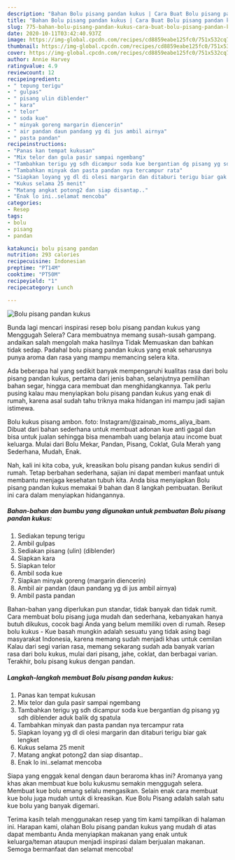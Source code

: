 ```yaml
---
description: "Bahan Bolu pisang pandan kukus | Cara Buat Bolu pisang pandan kukus Yang Bisa Manjain Lidah"
title: "Bahan Bolu pisang pandan kukus | Cara Buat Bolu pisang pandan kukus Yang Bisa Manjain Lidah"
slug: 775-bahan-bolu-pisang-pandan-kukus-cara-buat-bolu-pisang-pandan-kukus-yang-bisa-manjain-lidah
date: 2020-10-11T03:42:40.937Z
image: https://img-global.cpcdn.com/recipes/cd8859eabe125fc0/751x532cq70/bolu-pisang-pandan-kukus-foto-resep-utama.jpg
thumbnail: https://img-global.cpcdn.com/recipes/cd8859eabe125fc0/751x532cq70/bolu-pisang-pandan-kukus-foto-resep-utama.jpg
cover: https://img-global.cpcdn.com/recipes/cd8859eabe125fc0/751x532cq70/bolu-pisang-pandan-kukus-foto-resep-utama.jpg
author: Annie Harvey
ratingvalue: 4.9
reviewcount: 12
recipeingredient:
- " tepung terigu"
- " gulpas"
- " pisang ulin diblender"
- " kara"
- " telor"
- " soda kue"
- " minyak goreng margarin diencerin"
- " air pandan daun pandang yg di jus ambil airnya"
- " pasta pandan"
recipeinstructions:
- "Panas kan tempat kukusan"
- "Mix telor dan gula pasir sampai ngembang"
- "Tambahkan terigu yg sdh dicampur soda kue bergantian dg pisang yg sdh diblender aduk balik dg spatula"
- "Tambahkan minyak dan pasta pandan nya tercampur rata"
- "Siapkan loyang yg dl di olesi margarin dan ditaburi terigu biar gak lengket"
- "Kukus selama 25 menit"
- "Matang angkat potong2 dan siap disantap.."
- "Enak lo ini..selamat mencoba"
categories:
- Resep
tags:
- bolu
- pisang
- pandan

katakunci: bolu pisang pandan 
nutrition: 293 calories
recipecuisine: Indonesian
preptime: "PT14M"
cooktime: "PT50M"
recipeyield: "1"
recipecategory: Lunch

---
```



![Bolu pisang pandan kukus](https://img-global.cpcdn.com/recipes/cd8859eabe125fc0/751x532cq70/bolu-pisang-pandan-kukus-foto-resep-utama.jpg)

Bunda lagi mencari inspirasi resep bolu pisang pandan kukus yang Menggugah Selera? Cara membuatnya memang susah-susah gampang. andaikan salah mengolah maka hasilnya Tidak Memuaskan dan bahkan tidak sedap. Padahal bolu pisang pandan kukus yang enak seharusnya punya aroma dan rasa yang mampu memancing selera kita.

Ada beberapa hal yang sedikit banyak mempengaruhi kualitas rasa dari bolu pisang pandan kukus, pertama dari jenis bahan, selanjutnya pemilihan bahan segar, hingga cara membuat dan menghidangkannya. Tak perlu pusing kalau mau menyiapkan bolu pisang pandan kukus yang enak di rumah, karena asal sudah tahu triknya maka hidangan ini mampu jadi sajian istimewa.

Bolu kukus pisang ambon. foto: Instagram/@zainab_moms_aliya_ibam. Dibuat dari bahan sederhana untuk membuat adonan kue anti gagal dan bisa untuk jualan sehingga bisa menambah uang belanja atau income buat keluarga. Mulai dari Bolu Mekar, Pandan, Pisang, Coklat, Gula Merah yang Sederhana, Mudah, Enak.


Nah, kali ini kita coba, yuk, kreasikan bolu pisang pandan kukus sendiri di rumah. Tetap berbahan sederhana, sajian ini dapat memberi manfaat untuk membantu menjaga kesehatan tubuh kita. Anda bisa menyiapkan Bolu pisang pandan kukus memakai 9 bahan dan 8 langkah pembuatan. Berikut ini cara dalam menyiapkan hidangannya.

<!--inarticleads1-->

##### Bahan-bahan dan bumbu yang digunakan untuk pembuatan Bolu pisang pandan kukus:

1. Sediakan  tepung terigu
1. Ambil  gulpas
1. Sediakan  pisang (ulin) (diblender)
1. Siapkan  kara
1. Siapkan  telor
1. Ambil  soda kue
1. Siapkan  minyak goreng (margarin diencerin)
1. Ambil  air pandan (daun pandang yg di jus ambil airnya)
1. Ambil  pasta pandan


Bahan-bahan yang diperlukan pun standar, tidak banyak dan tidak rumit. Cara membuat bolu pisang juga mudah dan sederhana, kebanyakan hanya butuh dikukus, cocok bagi Anda yang belum memiliki oven di rumah. Resep bolu kukus - Kue basah mungkin adalah sesuatu yang tidak asing bagi masyarakat Indonesia, karena memang sudah menjadi khas untuk cemilan Kalau dari segi varian rasa, memang sekarang sudah ada banyak varian rasa dari bolu kukus, mulai dari pisang, jahe, coklat, dan berbagai varian. Terakhir, bolu pisang kukus dengan pandan. 

<!--inarticleads2-->

##### Langkah-langkah membuat Bolu pisang pandan kukus:

1. Panas kan tempat kukusan
1. Mix telor dan gula pasir sampai ngembang
1. Tambahkan terigu yg sdh dicampur soda kue bergantian dg pisang yg sdh diblender aduk balik dg spatula
1. Tambahkan minyak dan pasta pandan nya tercampur rata
1. Siapkan loyang yg dl di olesi margarin dan ditaburi terigu biar gak lengket
1. Kukus selama 25 menit
1. Matang angkat potong2 dan siap disantap..
1. Enak lo ini..selamat mencoba


Siapa yang enggak kenal dengan daun beraroma khas ini? Aromanya yang khas akan membuat kue bolu kukusmu semakin menggugah selera. Membuat kue bolu emang selalu mengasikan. Selain enak cara membuat kue bolu juga mudah untuk di kreasikan. Kue Bolu Pisang adalah salah satu kue bolu yang banyak digemari. 

Terima kasih telah menggunakan resep yang tim kami tampilkan di halaman ini. Harapan kami, olahan Bolu pisang pandan kukus yang mudah di atas dapat membantu Anda menyiapkan makanan yang enak untuk keluarga/teman ataupun menjadi inspirasi dalam berjualan makanan. Semoga bermanfaat dan selamat mencoba!
